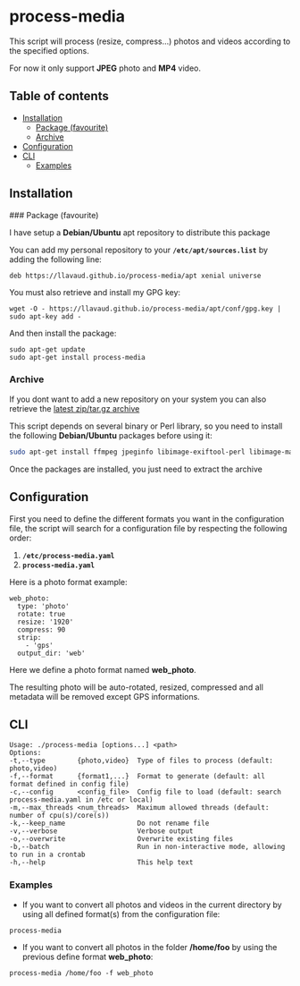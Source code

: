 # process-media

This script will process (resize, compress...) photos and videos according to the specified options.

For now it only support **JPEG** photo and **MP4** video.

## Table of contents
* [Installation](#installation)
  * [Package (favourite)](#package)
  * [Archive](#archive)
* [Configuration](#configuration)
* [CLI](#cli)
  * [Examples](#examples)

## Installation

<a name="package"/>
### Package (favourite)

I have setup a **Debian/Ubuntu** apt repository to distribute this package

You can add my personal repository to your **`/etc/apt/sources.list`** by adding the following line:

`deb https://llavaud.github.io/process-media/apt xenial universe`

You must also retrieve and install my GPG key:

`wget -O - https://llavaud.github.io/process-media/apt/conf/gpg.key | sudo apt-key add -`

And then install the package:

```
sudo apt-get update
sudo apt-get install process-media
```

### Archive

If you dont want to add a new repository on your system you can also retrieve the [latest zip/tar.gz archive](https://github.com/llavaud/process-media/releases/latest)

This script depends on several binary or Perl library, so you need to install the following **Debian/Ubuntu** packages before using it:

```bash
sudo apt-get install ffmpeg jpeginfo libimage-exiftool-perl libimage-magick-perl libmime-types-perl libsys-cpu-perl libterm-readkey-perl libyaml-tiny-perl
```

Once the packages are installed, you just need to extract the archive

## Configuration

First you need to define the different formats you want in the configuration file, the script will search for a configuration file by respecting the following order:

1. **`/etc/process-media.yaml`**
2. **`process-media.yaml`**

Here is a photo format example:

```
web_photo:
  type: 'photo'
  rotate: true
  resize: '1920'
  compress: 90
  strip:
    - 'gps'
  output_dir: 'web'
```

Here we define a photo format named **web_photo**.

The resulting photo will be auto-rotated, resized, compressed and all metadata will be removed except GPS informations.

## CLI

```
Usage: ./process-media [options...] <path>
Options:
-t,--type        {photo,video}  Type of files to process (default: photo,video)
-f,--format      {format1,...}  Format to generate (default: all format defined in config file)
-c,--config      <config_file>  Config file to load (default: search process-media.yaml in /etc or local)
-m,--max_threads <num_threads>  Maximum allowed threads (default: number of cpu(s)/core(s))
-k,--keep_name                  Do not rename file
-v,--verbose                    Verbose output
-o,--overwrite                  Overwrite existing files
-b,--batch                      Run in non-interactive mode, allowing to run in a crontab
-h,--help                       This help text
```

### Examples

* If you want to convert all photos and videos in the current directory by using all defined format(s) from the configuration file:

`process-media`

* If you want to convert all photos in the folder **/home/foo** by using the previous define format **web_photo**:

`process-media /home/foo -f web_photo`

